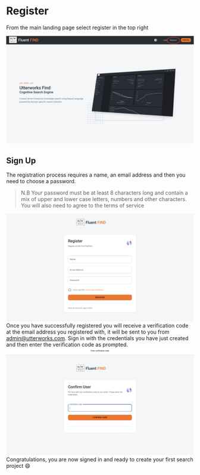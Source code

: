 # Register
From the main landing page select register in the top right

![Initial Page](../img/starting-point.png)

## Sign Up
The registration process requires a name, an email address and then you need to choose a password. 
> N.B Your password must be at least 8 characters long and contain a mix of upper and lower case letters, numbers and other characters. You will also need to agree to the terms of service

![Register](../img/registration.png)
Once you have successfully registered you will receive a verification code at the email address you registered with, it will be sent to you from admin@utterworks.com. Sign in with the credentials you have just created and then enter the verification code as prompted.
![Verification](../img/verification.png)
Congratulations, you are now signed in and ready to create your first search project :smile: